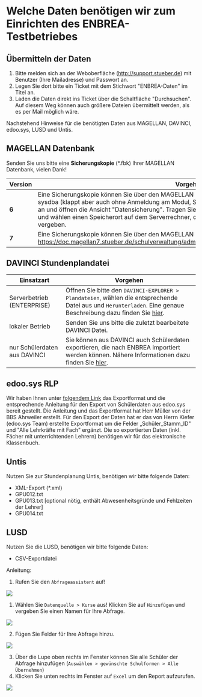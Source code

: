 # Welche Daten benötigen wir zum Einrichten des ENBREA-Testbetriebes

## Übermitteln der Daten

1. Bitte melden sich an der Weboberfläche (http://support.stueber.de) mit Benutzer (Ihre Mailadresse) und Passwort an.
2. Legen Sie dort bitte ein Ticket mit dem Stichwort "ENBREA-Daten" im Titel an.
3. Laden die Daten direkt ins Ticket über die Schaltfläche "Durchsuchen". Auf diesem Weg können auch größere Dateien übermittelt werden, als es per Mail möglich wäre. 

Nachstehend Hinweise für die benötigten Daten aus MAGELLAN, DAVINCI, edoo.sys, LUSD und Untis.

## MAGELLAN Datenbank

Senden Sie uns bitte eine **Sicherungskopie** (*.fbk) Ihrer MAGELLAN Datenbank, vielen Dank!

Version|Vorgehen
--|--
**6**|Eine Sicherungskopie können Sie über den MAGELLAN -Administrator erstellen. Melden Sie sich bitte als sysdba (klappt aber auch ohne Anmeldung am Modul, Sie tragen die Anmeldung später beim Sichern ein) an und öffnen die Ansicht "Datensicherung". Tragen Sie die Anmeldungsdaten (sysdba und Passwort) ein und wählen einen Speicherort auf dem Serverrechner, der Name der Sicherung wird von MAGELLAN selbst vergeben.
**7**|Eine Sicherungskopie können Sie über den MAGELLAN -Administrator erstellen. https://doc.magellan7.stueber.de/schulverwaltung/admin/admin.datenbankverbindungen/#datensicherung

## DAVINCI Stundenplandatei

Einsatzart|Vorgehen
--|--
Serverbetrieb (ENTERPRISE)|Öffnen Sie bitte den `DAVINCI-EXPLORER > Plandateien`, wählen die entsprechende Datei aus und `Herunterladen`. Eine genaue Beschreibung dazu finden Sie [hier](https://doc.davinci6.stueber.de/06.enterprise/07.plandateien/#plan-herunterladen).
lokaler Betrieb|Senden Sie uns bitte die zuletzt bearbeitete DAVINCI Datei.
nur Schülerdaten aus DAVINCI|Sie können aus DAVINCI auch Schülerdaten exportieren, die nach ENBREA importiert werden können. Nähere Informationen dazu finden Sie [hier](https://doc.kb.stueber.de/enbrea/Sch%C3%BClerstammdaten%20importieren.html).

## edoo.sys RLP

Wir haben Ihnen unter [folgendem Link](https://my.hidrive.com/share/8ey6i7s6ut) das Exportformat und die entsprechende Anleitung für den Export von Schülerdaten aus edoo.sys bereit gestellt. 
Die Anleitung und das Exportformat hat Herr Müller von der BBS Ahrweiler erstellt. Für den Export der Daten hat er das von Herrn Kiefer (edoo.sys Team) erstellte Exportformat um die Felder „Schüler_Stamm_ID" und "Alle Lehrkräfte mit Fach" ergänzt. Die so exportierten Daten (inkl. Fächer mit unterrichtenden Lehrern) benötigen wir für das elektronische Klassenbuch.

## Untis

Nutzen Sie zur Stundenplanung Untis, benötigen wir bitte folgende Daten:

* XML-Export (*.xml)
* GPU012.txt
* GPU013.txt [optional nötig, enthält Abwesenheitsgründe und Fehlzeiten der Lehrer]
* GPU014.txt

## LUSD

Nutzen Sie die LUSD, benötigen wir bitte folgende Daten:

* CSV-Exportdatei

Anleitung:

1. Rufen Sie den `Abfrageassistent` auf!

![](/images/enbrea/lusd01.png) 

1. Wählen Sie `Datenquelle > Kurse` aus! Klicken Sie auf `Hinzufügen` und vergeben Sie einen Namen für Ihre Abfrage.

![](/images/enbrea/lusd02.png) 
 
2. Fügen Sie Felder für Ihre Abfrage hinzu.
 
![](/images/enbrea/lusd03.png) 

3. Über die Lupe oben rechts im Fenster können Sie alle Schüler der Abfrage hinzufügen (`Auswählen > gewünschte Schulformen > Alle Übernehmen`)
6. Klicken Sie unten rechts im Fenster auf `Excel` um den Report aufzurufen.
 
![](/images/enbrea/lusd04.png) 